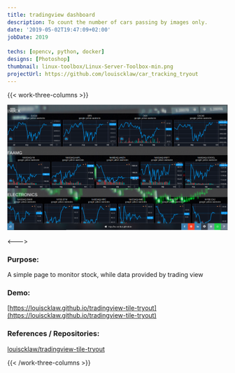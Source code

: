 ```yaml
---
title: tradingview dashboard
description: To count the number of cars passing by images only.
date: '2019-05-02T19:47:09+02:00'
jobDate: 2019

techs: [opencv, python, docker]
designs: [Photoshop]
thumbnail: linux-toolbox/Linux-Server-Toolbox-min.png
projectUrl: https://github.com/louiscklaw/car_tracking_tryout
---
```


{{< work-three-columns >}}

![](./thumbnail.png)

<---> <!-- magic separator, between columns -->

### Purpose:

A simple page to monitor stock, while data provided by trading view

### Demo:

[https://louiscklaw.github.io/tradingview-tile-tryout](https://louiscklaw.github.io/tradingview-tile-tryout)

### References / Repositories:

[louiscklaw/tradingview-tile-tryout](louiscklaw/tradingview-tile-tryout)

{{< /work-three-columns >}}

